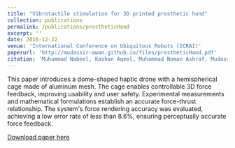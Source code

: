 ```yaml
---
title: "Vibrotactile stimulation for 3D printed prosthetic hand"
collection: publications
permalink: /publications/prostheticHand
excerpt: ''
date: 2016-12-22
venue: 'International Conference on Ubiquitous Robots (ICRAI)'
paperurl: 'http://mudassir-awan.github.io/files/prostheticHand.pdf'
citation: 'Muhammad Nabeel, Kashan Aqeel, Muhammad Noman Ashraf, Mudassir Ibrahim Awan, and Muhammad Khurram. Vibrotactile stimulation for 3D printed prosthetic hand.Rawalpindi, Pakistan'
---
```


This paper introduces a dome-shaped haptic drone with a hemispherical cage made of aluminum mesh. The cage enables controllable 3D force feedback, improving usability and user safety. Experimental measurements and mathematical formulations establish an accurate force-thrust relationship. The system's force rendering accuracy was evaluated, achieving a low error rate of less than 8.6%, ensuring perceptually accurate force feedback.

[Download paper here](http://mudassir-awan.github.io/files/prostheticHand.pdf)

<!-- [Download paper here](https://bengisucagiltay.github.io/files/IDC23_Family_Systems_Theory_BengisuCagiltay.pdf) -->

<!-- [Watch our Paper Talk Here]() -->

<!-- [![Watch our Paper Talk Here]() --> 